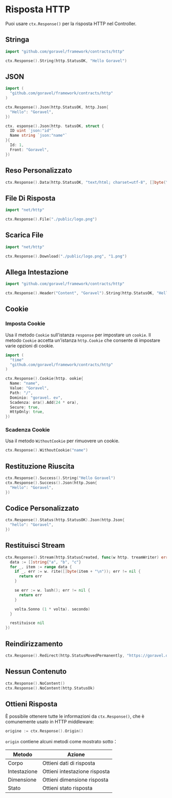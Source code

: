 # Risposta HTTP

Puoi usare `ctx.Response()` per la risposta HTTP nel Controller.

## Stringa

```go
import "github.com/goravel/framework/contracts/http"

ctx.Response().String(http.StatusOK, "Hello Goravel")
```

## JSON

```go
import (
  "github.com/goravel/framework/contracts/http"
)

ctx.Response().Json(http.StatusOK, http.Json{
  "Hello": "Goravel",
})

ctx. esponse().Json(http. tatusOK, struct {
  ID uint `json:"id"`
  Name string `json:"name"`
}{
  Id: 1,
  Front: "Goravel",
})
```

## Reso Personalizzato

```go
ctx.Response().Data(http.StatusOK, "text/html; charset=utf-8", []byte("<b>Goravel</b>"))
```

## File Di Risposta

```go
import "net/http"

ctx.Response().File("./public/logo.png")
```

## Scarica File

```go
import "net/http"

ctx.Response().Download("./public/logo.png", "1.png")
```

## Allega Intestazione

```go
import "github.com/goravel/framework/contracts/http"

ctx.Response().Header("Content", "Goravel").String(http.StatusOK, "Hello Goravel")
```

## Cookie

### Imposta Cookie

Usa il metodo `Cookie` sull'istanza `response` per impostare un `cookie`. Il metodo `Cookie` accetta un'istanza `http.Cookie`
che consente di impostare varie opzioni di cookie.

```go
import (
  "time"
  "github.com/goravel/framework/contracts/http"
)

ctx.Response().Cookie(http. ookie{
  Name: "name",
  Value: "Goravel",
  Path: "/",
  Dominio: "goravel. ev",
  Scadenza: ora().Add(24 * ora),
  Secure: true,
  HttpOnly: true,
})
```

### Scadenza Cookie

Usa il metodo `WithoutCookie` per rimuovere un cookie.

```go
ctx.Response().WithoutCookie("name")
```

## Restituzione Riuscita

```go
ctx.Response().Success().String("Hello Goravel")
ctx.Response().Success().Json(http.Json{
  "Hello": "Goravel",
})
```

## Codice Personalizzato

```go
ctx.Response().Status(http.StatusOK).Json(http.Json{
  "hello": "Goravel",
})
```

## Restituisci Stream

```go
ctx.Response().Stream(http.StatusCreated, func(w http. treamWriter) error {
  data := []string{"a", "b", "c"}
  for _, item := range data {
    if _, err := w. rite([]byte(item + "\n")); err != nil {
      return err
    }

    se err := w. lush(); err != nil {
      return err
    }

    volta.Sonno (1 * volta). secondo)
  }

  restituisce nil
})
```

## Reindirizzamento

```go
ctx.Response().Redirect(http.StatusMovedPermanently, "https://goravel.dev")
```

## Nessun Contenuto

```go
ctx.Response().NoContent()
ctx.Response().NoContent(http.StatusOk)
```

## Ottieni Risposta

È possibile ottenere tutte le informazioni da `ctx.Response()`, che è comunemente usato in HTTP middleware:

```go
origine := ctx.Response().Origin()
```

`origin` contiene alcuni metodi come mostrato sotto：

| Metodo       | Azione                        |
| ------------ | ----------------------------- |
| Corpo        | Ottieni dati di risposta      |
| Intestazione | Ottieni intestazione risposta |
| Dimensione   | Ottieni dimensione risposta   |
| Stato        | Ottieni stato risposta        |
